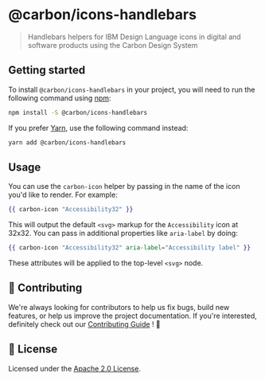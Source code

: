# @carbon/icons-handlebars

> Handlebars helpers for IBM Design Language icons in digital and software
> products using the Carbon Design System

## Getting started

To install `@carbon/icons-handlebars` in your project, you will need to run the
following command using [npm](https://www.npmjs.com/):

```bash
npm install -S @carbon/icons-handlebars
```

If you prefer [Yarn](https://yarnpkg.com/en/), use the following command
instead:

```bash
yarn add @carbon/icons-handlebars
```

## Usage

You can use the `carbon-icon` helper by passing in the name of the icon you'd
like to render. For example:

```hbs
{{ carbon-icon "Accessibility32" }}
```

This will output the default `<svg>` markup for the `Accessibility` icon at
32x32. You can pass in additional properties like `aria-label` by doing:

```hbs
{{ carbon-icon "Accessibility32" aria-label="Accessibility label" }}
```

These attributes will be applied to the top-level `<svg>` node.

## 🙌 Contributing

We're always looking for contributors to help us fix bugs, build new features,
or help us improve the project documentation. If you're interested, definitely
check out our [Contributing Guide](/.github/CONTRIBUTING.md) ! 👀

## 📝 License

Licensed under the [Apache 2.0 License](/LICENSE).
